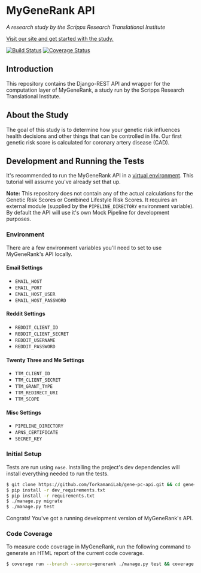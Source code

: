 # MyGeneRank API

*A research study by the Scripps Research Translational Institute*

[Visit our site and get started with the study.](https://mygenerank.scripps.edu)

[![Build Status](https://travis-ci.org/TorkamaniLab/mygenerank-api.svg?branch=master)](https://travis-ci.org/TorkamaniLab/mygenerank-api)
[![Coverage Status](https://coveralls.io/repos/github/TorkamaniLab/mygenerank-api/badge.svg?branch=master)](https://coveralls.io/github/TorkamaniLab/mygenerank-api?branch=master)

## Introduction

This repository contains the Django-REST API and wrapper for the computation layer of MyGeneRank, a study run by the Scripps Research Translational Institute.


## About the Study

The goal of this study is to determine how your genetic risk influences health decisions and other things that can be controlled in life. Our first genetic risk score is calculated for coronary artery disease (CAD).


## Development and Running the Tests

It's recommended to run the MyGeneRank API in a [virtual environment][venv]. This tutorial will assume you've already set that up.

[venv]: http://virtualenvwrapper.readthedocs.io/en/latest/

**Note:** This repository does not contain any of the actual calculations for the Genetic Risk Scores or Combined Lifestyle Risk Scores. It requires an external module (supplied by the `PIPELINE_DIRECTORY` environment variable). By default the API will use it's own Mock Pipeline for development purposes.


### Environment

There are a few environment variables you'll need to set to use MyGeneRank's API locally.


#### Email Settings

- `EMAIL_HOST`
- `EMAIL_PORT`
- `EMAIL_HOST_USER`
- `EMAIL_HOST_PASSWORD`


#### Reddit Settings

- `REDDIT_CLIENT_ID`
- `REDDIT_CLIENT_SECRET`
- `REDDIT_USERNAME`
- `REDDIT_PASSWORD`


#### Twenty Three and Me Settings

- `TTM_CLIENT_ID`
- `TTM_CLIENT_SECRET`
- `TTM_GRANT_TYPE`
- `TTM_REDIRECT_URI`
- `TTM_SCOPE`


#### Misc Settings

- `PIPELINE_DIRECTORY`
- `APNS_CERTIFICATE`
- `SECRET_KEY`


### Initial Setup

Tests are run using `nose`. Installing the project's dev dependencies will install everything needed to run the tests.

```bash
$ git clone https://github.com/TorkamaniLab/gene-pc-api.git && cd gene-pc-api
$ pip install -r dev_requirements.txt
$ pip install -r requirements.txt
$ ./manage.py migrate
$ ./manage.py test
```

Congrats! You've got a running development version of MyGeneRank's API.


### Code Coverage

To measure code coverage in MyGeneRank, run the following command to generate an HTML report of the current code coverage.

```bash
$ coverage run --branch --source=generank ./manage.py test && coverage html
```
